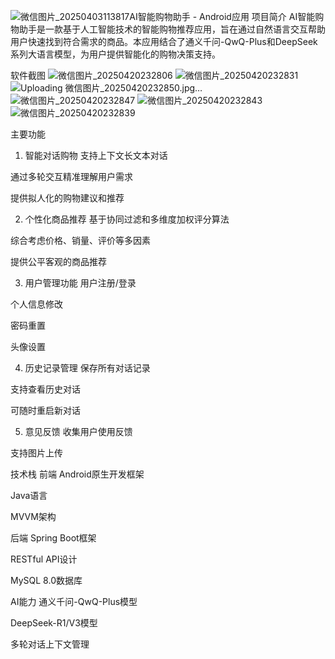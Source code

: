![微信图片_20250403113817](https://github.com/user-attachments/assets/fb44934f-588d-45a2-8a27-1b7297dcf72e)AI智能购物助手 - Android应用
项目简介
AI智能购物助手是一款基于人工智能技术的智能购物推荐应用，旨在通过自然语言交互帮助用户快速找到符合需求的商品。本应用结合了通义千问-QwQ-Plus和DeepSeek系列大语言模型，为用户提供智能化的购物决策支持。

软件截图
![微信图片_20250420232806](https://github.com/user-attachments/assets/5667e40c-242d-4153-9ef8-52c715eaafb7)
![微信图片_20250420232831](https://github.com/user-attachments/assets/2f37e60b-ed1a-41c6-810a-4b1dbe21b155)
![Uploading 微信图片_20250420232850.jpg…]()
![微信图片_20250420232847](https://github.com/user-attachments/assets/2a953aaf-6573-4a92-8297-f13dc123501a)
![微信图片_20250420232843](https://github.com/user-attachments/assets/7066d4af-72f0-488c-adef-d20d71511093)
![微信图片_20250420232839](https://github.com/user-attachments/assets/214ae62e-7621-47ba-a47d-e653824c388b)



主要功能
1. 智能对话购物
支持上下文长文本对话

通过多轮交互精准理解用户需求

提供拟人化的购物建议和推荐

2. 个性化商品推荐
基于协同过滤和多维度加权评分算法

综合考虑价格、销量、评价等多因素

提供公平客观的商品推荐

3. 用户管理功能
用户注册/登录

个人信息修改

密码重置

头像设置

4. 历史记录管理
保存所有对话记录

支持查看历史对话

可随时重启新对话

5. 意见反馈
收集用户使用反馈

支持图片上传

技术栈
前端
Android原生开发框架

Java语言

MVVM架构


后端
Spring Boot框架

RESTful API设计

MySQL 8.0数据库

AI能力
通义千问-QwQ-Plus模型

DeepSeek-R1/V3模型

多轮对话上下文管理
